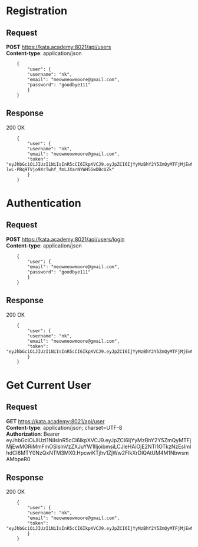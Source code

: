 # Registration #

## Request ##

**POST** https://kata.academy:8021/api/users  
**Content-type**: application/json

```
    {
        "user": {
        "username": "nk",
        "email": "meowmeowmoore@gmail.com",
        "password": "goodbye111"
        } 
    }
```


## Response ##

200 OK  
```
    { 
        "user": {
        "username": "nk",
        "email": "meowmeowmoore@gmail.com",
        "token": "eyJhbGciOiJIUzI1NiIsInR5cCI6IkpXVCJ9.eyJpZCI6IjYyMzBhY2Y5ZmQyMTFjMjEwMGRiMmFmOSIsInVzZXJuYW1lIjoibmsiLCJleHAiOjE2NTI1OTkyMTQsImlhdCI6MTY0NzQxNTIxNH0.Bm-lwL-PBq9TVjo9XrTwhf_fmLJXarNYWH5GwDBcUZk"
        }
    }
```


# Authentication #

## Request ##

**POST** https://kata.academy:8021/api/users/login  
**Content-type**: application/json

```
    {
        "user": {
        "email": "meowmeowmoore@gmail.com",
        "password": "goodbye111"
        }
    }
```


## Response ##

200 OK
```
    {
        "user": {
        "username": "nk",
        "email": "meowmeowmoore@gmail.com",
        "token": "eyJhbGciOiJIUzI1NiIsInR5cCI6IkpXVCJ9.eyJpZCI6IjYyMzBhY2Y5ZmQyMTFjMjEwMGRiMmFmOSIsInVzZXJuYW1lIjoibmsiLCJleHAiOjE2NTI1OTkzNzEsImlhdCI6MTY0NzQxNTM3MX0.HpcwiKTjhv1ZjWw2FIkXrDlQAtUM4M1NbwsmAMbpeR0"
        }
    }
```

# Get Current User # 

## Request ##

**GET** https://kata.academy:8021/api/user  
**Content-type**: application/json; charset=UTF-8  
**Authorization**: Bearer eyJhbGciOiJIUzI1NiIsInR5cCI6IkpXVCJ9.eyJpZCI6IjYyMzBhY2Y5ZmQyMTFjMjEwMGRiMmFmOSIsInVzZXJuYW1lIjoibmsiLCJleHAiOjE2NTI1OTkzNzEsImlhdCI6MTY0NzQxNTM3MX0.HpcwiKTjhv1ZjWw2FIkXrDlQAtUM4M1NbwsmAMbpeR0


## Response ##

200 OK

```
    {
        "user": {
        "username": "nk",
        "email": "meowmeowmoore@gmail.com",
        "token": "eyJhbGciOiJIUzI1NiIsInR5cCI6IkpXVCJ9.eyJpZCI6IjYyMzBhY2Y5ZmQyMTFjMjEwMGRiMmFmOSIsInVzZXJuYW1lIjoibmsiLCJleHAiOjE2NTI1OTk1MjgsImlhdCI6MTY0NzQxNTUyOH0.Elm8Ytw4ewNXX5H0LhyqXeIpA79xPA8ZRDfhzZuE8Gw"
        }
    }
```